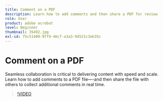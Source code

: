 ```yaml
---
title: Comment on a PDF
description: Learn how to add comments and then share a PDF for review with others
role: User
product: adobe acrobat
level: Beginner
thumbnail: 35492.jpg
exl-id: 75c51400-9ff9-46cf-a3a3-9d521c3eb35c
---
```

# Comment on a PDF

Seamless collaboration is critical to delivering content with speed and scale. Learn how to add comments to a PDF file—-and then share the file with others to collect additional comments in real time.

>[!VIDEO](https://video.tv.adobe.com/v/35492?quality=12&learn=on&hidetitle=true)
